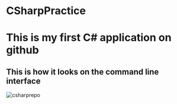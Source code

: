# CSharpPractice
# This is my first C# application on github
## This is how it looks on the command line interface
![csharprepo](https://user-images.githubusercontent.com/31020465/45269789-be293880-b461-11e8-9a81-f682b6ca78cf.PNG)
